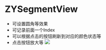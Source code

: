 # ZYSegmentView
- 可设置圆角等效果
- 可记录前面一个Index
- 可以根据点击的按钮刷新到对应的颜色状态等
- 点击按钮放大等
![](/Users/ripper/Code/GitHub/ZYSegmentView/截图.png)